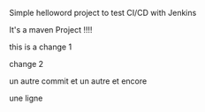 Simple helloword project to test CI/CD with Jenkins

It's a maven Project !!!!

this is a change 1

change 2

un autre commit
et un autre
et encore


une ligne

